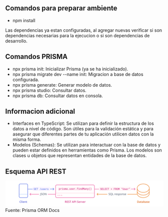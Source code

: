 ## Comandos para preparar ambiente
* npm install

Las dependencias ya estan configuradas, al agregar nuevas verificar si son dependencias
necesarias para la ejecucion o si son dependencias de desarrollo.


## Comandos PRISMA
* npx prisma init: Inicializar Prisma (ya se ha inicializado).
* npx prisma migrate dev --name init: Migracion a base de datos configurada.
* npx prisma generate: Generar modelo de datos.
* npx prisma studio: Consultar datos.
* npx prisma db: Consultar datos en consola.

## Informacion adicional

* Interfaces en TypeScript: Se utilizan para definir la estructura de los datos a nivel de código. Son útiles para la validación estática y para asegurar que diferentes partes de tu aplicación utilicen datos con la misma forma.
* Modelos (Schemas): Se utilizan para interactuar con la base de datos y pueden estar definidos en herramientas como Prisma. Los modelos son clases u objetos que representan entidades de la base de datos.

## Esquema API REST
![esquema](./docs/image.png)
Fuente: Prisma ORM Docs
